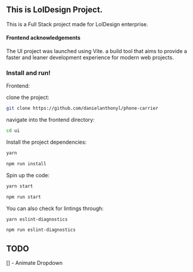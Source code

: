 ## This is LolDesign Project.

This is a Full Stack project made for LolDesign enterprise.

#### Frontend acknowledgements

The UI project was launched using Vite. a build tool that aims to provide a faster and leaner development experience for modern web projects.

### Install and run!

Frontend:

clone the project:

```sh
git clone https://github.com/danielanthonyl/phone-carrier
```

navigate into the frontend directory:

```sh
cd ui
```

Install the project dependencies:

```sh
yarn
```

```sh
npm run install
```

Spin up the code:

```sh
yarn start
```

```sh
npm run start
```

You can also check for lintings through:

```sh
yarn eslint-diagnostics
```

```sh
npm run eslint-diagnostics
```

## TODO

[] - Animate Dropdown

